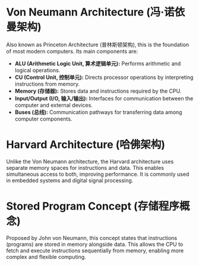# Von Neumann Architecture (冯·诺依曼架构)

Also known as Princeton Architecture (普林斯顿架构), this is the foundation of most modern computers. Its main components are:

- **ALU (Arithmetic Logic Unit, 算术逻辑单元):** Performs arithmetic and logical operations.
- **CU (Control Unit, 控制单元):** Directs processor operations by interpreting instructions from memory.
- **Memory (存储器):** Stores data and instructions required by the CPU.
- **Input/Output (I/O, 输入/输出):** Interfaces for communication between the computer and external devices.
- **Buses (总线):** Communication pathways for transferring data among computer components.

# Harvard Architecture (哈佛架构)

Unlike the Von Neumann architecture, the Harvard architecture uses separate memory spaces for instructions and data. This enables simultaneous access to both, improving performance. It is commonly used in embedded systems and digital signal processing.

# Stored Program Concept (存储程序概念)

Proposed by John von Neumann, this concept states that instructions (programs) are stored in memory alongside data. This allows the CPU to fetch and execute instructions sequentially from memory, enabling more complex and flexible computing.